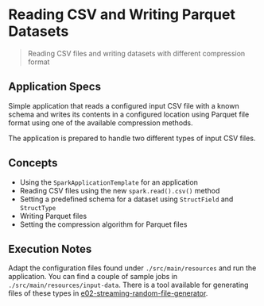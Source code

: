 # Reading CSV and Writing Parquet Datasets
> Reading CSV files and writing datasets with different compression format

## Application Specs
Simple application that reads a configured input CSV file with a known schema and writes its contents in a configured location using Parquet file format using one of the available compression methods.

The application is prepared to handle two different types of input CSV files.


## Concepts
+ Using the `SparkApplicationTemplate` for an application
+ Reading CSV files using the new `spark.read().csv()` method 
+ Setting a predefined schema for a dataset using `StructField` and `StructType`
+ Writing Parquet files
+ Setting the compression algorithm for Parquet files

## Execution Notes
Adapt the configuration files found under `./src/main/resources` and run the application. You can find a couple of sample jobs in `./src/main/resources/input-data`. There is a tool available for generating files of these types in [e02-streaming-random-file-generator](https://github.com/sergiofgonzalez/nodejs-in-action/tree/master/chapter15-streams/e02-streaming-random-file-generator).